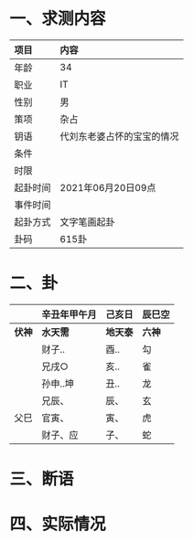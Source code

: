 # 一、求测内容
|项目|内容|
|:-|:-|
|年龄|34|
|职业|IT|
|性别|男|
|策项|杂占|
|钥语|代刘东老婆占怀的宝宝的情况|
|条件||
|时限||
|起卦时间|2021年06月20日09点|
|事件时间||
|起卦方式|文字笔画起卦|
|卦码|615卦|

# 二、卦
||辛丑年甲午月|己亥日|辰巳空|
|:-|:-|:-|:-|
|**伏神**|**水天需**|**地天泰**|**六神**|
||财子..|酉..|勾|
||兄戌○|亥..|雀|
||孙申..坤|丑..|龙|
||兄辰、|辰、|玄|
|父巳|官寅、|寅、|虎|
||财子、应|子、|蛇|


# 三、断语

# 四、实际情况